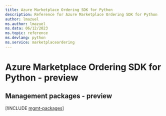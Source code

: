 ```yaml
---
title: Azure Marketplace Ordering SDK for Python
description: Reference for Azure Marketplace Ordering SDK for Python
author: lmazuel
ms.author: lmazuel
ms.data: 06/12/2023
ms.topic: reference
ms.devlang: python
ms.service: marketplaceordering
---
```

# Azure Marketplace Ordering SDK for Python - preview

## Management packages - preview
[!INCLUDE [mgmt-packages](marketplace-ordering-mgmt-index.md)]